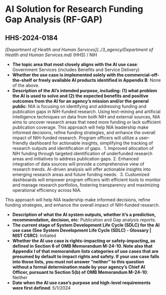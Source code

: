 # AI Solution for Research Funding Gap Analysis (RF-GAP)
## HHS-2024-0184
_[Department of Health and Human Services](../3_agency/Department of Health and Human Services.md)_ (HHS) / NIH


+ **The topic area that most closely aligns with the AI use case**: Government Services (includes Benefits and Service Delivery)
+ **Whether the use case is implemented solely with the commercial-off-the-shelf or freely available AI products identified in Appendix B**: None of the above.
+ **Description of the AI’s intended purpose, including: (1) what problem the AI is used to solve and (2) the expected benefits and positive outcomes from the AI for an agency’s mission and/or the general public**: NIA is focusing on identifying and addressing funding and publication gaps in NIH-funded research. Using text-mining and artificial intelligence techniques on data from both NIH and external sources, NIA aims to uncover research areas that need more funding or lack sufficient publication coverage. This approach will help NIA leadership make informed decisions, refine funding strategies, and enhance the overall impact of NIH-funded research. Program officers will utilize a user-friendly dashboard for actionable insights, simplifying the tracking of research outputs and identification of gaps.  1. Improved allocation of NIH funding through targeted identification of underfunded research areas and initiatives to address publication gaps. 2. Enhanced integration of data sources will provide a comprehensive view of research trends. AI-driven analysis will offer actionable insights into emerging research areas and future funding needs.  3. Customized dashboards will empower program officers with efficient tools to monitor and manage research portfolios, fostering transparency and maximizing operational efficiency across NIA. 

This approach will help NIA leadership make informed decisions, refine funding strategies, and enhance the overall impact of NIH-funded research.
+ **Description of what the AI system outputs, whether it’s a prediction, recommendation, decision, etc**: Publication and Gap analysis reports.
+ **The current stage of System Development Life Cycle (SDLC) for the AI use case (See System Development Life Cycle (SDLC) - Glossary | NIST CSRC)**: Initiated
+ **Whether the AI use case is rights-impacting or safety-impacting, as defined in Section 6 of OMB Memorandum M-24-10. Note also that Appendix I of that memorandum lists categories of use cases that are presumed by default to impact rights and safety. If your use case falls into those lists, you must not answer “neither” to this question without a formal determination made by your agency’s Chief AI Officer, pursuant to Section 5(b) of OMB Memorandum M-24-10**: Neither
+ **Date when the AI use case’s purpose and high-level requirements were first defined**: 5/1/2024